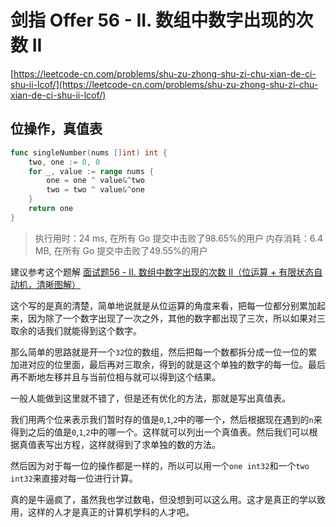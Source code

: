 # 剑指 Offer 56 - II. 数组中数字出现的次数 II
[https://leetcode-cn.com/problems/shu-zu-zhong-shu-zi-chu-xian-de-ci-shu-ii-lcof/](https://leetcode-cn.com/problems/shu-zu-zhong-shu-zi-chu-xian-de-ci-shu-ii-lcof/)
## 位操作，真值表
```go
func singleNumber(nums []int) int {
	two, one := 0, 0
	for _, value := range nums {
		one = one ^ value&^two
		two = two ^ value&^one
	}
	return one
}
```
>执行用时：24 ms, 在所有 Go 提交中击败了98.65%的用户
内存消耗：6.4 MB, 在所有 Go 提交中击败了49.55%的用户

建议参考这个题解 [面试题56 - II. 数组中数字出现的次数 II（位运算 + 有限状态自动机，清晰图解）](https://leetcode-cn.com/problems/shu-zu-zhong-shu-zi-chu-xian-de-ci-shu-ii-lcof/solution/mian-shi-ti-56-ii-shu-zu-zhong-shu-zi-chu-xian-d-4/)

这个写的是真的清楚，简单地说就是从位运算的角度来看，把每一位都分别累加起来，因为除了一个数字出现了一次之外，其他的数字都出现了三次，所以如果对三取余的话我们就能得到这个数字。

那么简单的思路就是开一个`32`位的数组，然后把每一个数都拆分成一位一位的累加进对应的位里面，最后再对三取余，得到的就是这个单独的数字的每一位。最后再不断地左移并且与当前位相与就可以得到这个结果。

一般人能做到这里就不错了，但是还有优化的方法，那就是写出真值表。

我们用两个位来表示我们暂时存的值是`0`,`1`,`2`中的哪一个，然后根据现在遇到的`n`来得到之后的值是`0`,`1`,`2`中的哪一个。这样就可以列出一个真值表。然后我们可以根据真值表写出方程，这样就得到了求单独的数的方法。

然后因为对于每一位的操作都是一样的，所以可以用一个`one int32`和一个`two int32`来直接对每一位进行计算。


真的是牛逼疯了，虽然我也学过数电，但没想到可以这么用。这才是真正的学以致用，这样的人才是真正的计算机学科的人才吧。
